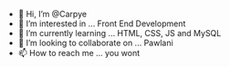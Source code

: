 - 👋 Hi, I’m @Carpye
- 👀 I’m interested in ... Front End Development
- 🌱 I’m currently learning ... HTML, CSS, JS and MySQL
- 💞️ I’m looking to collaborate on ... Pawlani
- 📫 How to reach me ... you wont

<!---
Carpye/Carpye is a ✨ special ✨ repository because its `README.md` (this file) appears on your GitHub profile.
You can click the Preview link to take a look at your changes.
--->
